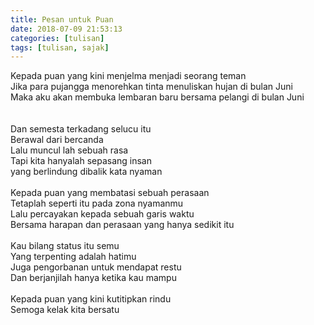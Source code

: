```yaml
---
title: Pesan untuk Puan
date: 2018-07-09 21:53:13
categories: [tulisan]
tags: [tulisan, sajak]
---
```


Kepada puan yang kini menjelma menjadi seorang teman<br>
Jika para pujangga menorehkan tinta menuliskan hujan di bulan Juni <br>
Maka aku akan membuka lembaran baru bersama pelangi di bulan Juni <br>
<br>
<br>
Dan semesta terkadang selucu itu <br>
Berawal dari bercanda <br>
Lalu muncul lah sebuah rasa <br>
Tapi kita hanyalah sepasang insan <br>
yang berlindung dibalik kata nyaman <br>
<br>
Kepada puan yang membatasi sebuah perasaan <br>
Tetaplah seperti itu pada zona nyamanmu <br>
Lalu percayakan kepada sebuah garis waktu <br>
Bersama harapan dan perasaan yang hanya sedikit itu <br>
<br>
Kau bilang status itu semu <br>
Yang terpenting adalah hatimu <br>
Juga pengorbanan untuk mendapat restu <br>
Dan berjanjilah hanya ketika kau mampu <br>
<br>
Kepada puan yang kini kutitipkan rindu <br>
Semoga kelak kita bersatu